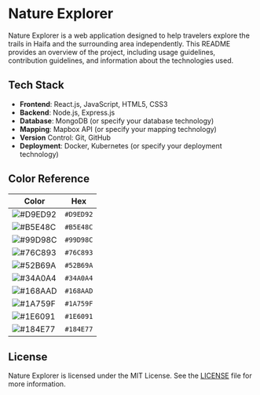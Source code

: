 
# Nature Explorer

Nature Explorer is a web application designed to help travelers explore the trails in Haifa and the surrounding area independently. This README provides an overview of the project, including usage guidelines, contribution guidelines, and information about the technologies used.

## Tech Stack

* **Frontend**: React.js, JavaScript, HTML5, CSS3
* **Backend**: Node.js, Express.js
* **Database**: MongoDB (or specify your database technology)
* **Mapping**: Mapbox API (or specify your mapping technology)
* **Version** Control: Git, GitHub
* **Deployment**: Docker, Kubernetes (or specify your deployment technology)

## Color Reference

| Color             | Hex                                                                |
| ----------------- | ------------------------------------------------------------------ |
| ![#D9ED92](https://via.placeholder.com/15/D9ED92/000000?text=+) | `#D9ED92`
| ![#B5E48C](https://via.placeholder.com/15/B5E48C/000000?text=+) |`#B5E48C`
| ![#99D98C](https://via.placeholder.com/15/99D98C/000000?text=+) |`#99D98C`
| ![#76C893](https://via.placeholder.com/15/76C893/000000?text=+) |`#76C893`
| ![#52B69A](https://via.placeholder.com/15/52B69A/000000?text=+) |`#52B69A`
| ![#34A0A4](https://via.placeholder.com/15/34A0A4/000000?text=+) |`#34A0A4`
| ![#168AAD](https://via.placeholder.com/15/168AAD/000000?text=+) |`#168AAD`
| ![#1A759F](https://via.placeholder.com/15/1A759F/000000?text=+) |`#1A759F`
| ![#1E6091](https://via.placeholder.com/15/1E6091/000000?text=+) |`#1E6091`
| ![#184E77](https://via.placeholder.com/15/184E77/000000?text=+) |`#184E77`

## License

Nature Explorer is licensed under the MIT License. See the [LICENSE](https://choosealicense.com/licenses/mit/) file for more information. 
